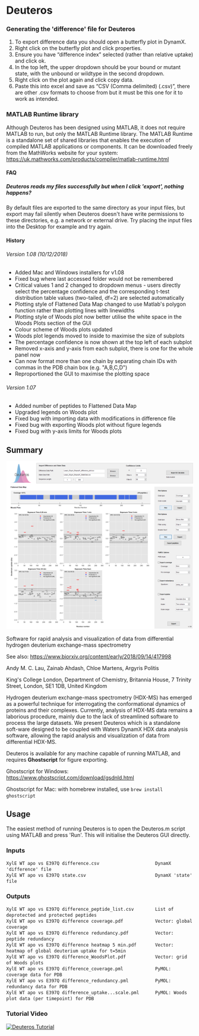 # Deuteros

### Generating the 'difference' file for Deuteros
1. To export difference data you should open a butterfly plot in DynamX.
2. Right click on the butterfly plot and click properties.
3. Ensure you have “difference index” selected (rather than relative uptake) and click ok.
4. In the top left, the upper dropdown should be your bound or mutant state, with the unbound or wildtype in the second dropdown.
5. Right click on the plot again and click copy data.
6. Paste this into excel and save as “CSV (Comma delimited) (.csv)”, there are other .csv formats to choose from but it must be this one for it to work as intended.

### MATLAB Runtime library

Although Deuteros has been designed using MATLAB, it does not require MATLAB to run, but only the MATLAB Runtime library. The MATLAB Runtime is a standalone set of shared libraries that enables the execution of compiled MATLAB applications or components. It can be downloaded freely from the MathWorks website for your system: https://uk.mathworks.com/products/compiler/matlab-runtime.html

#### FAQ

##### Deuteros reads my files successfully but when I click 'export', nothing happens? 

By default files are exported to the same directory as your input files, but export may fail silently when Deuteros doesn't have write permissions to these directories, e.g. a network or external drive. Try placing the input files into the Desktop for example and try again.  

#### History
###### Version 1.08 (10/12/2018)
- Added Mac and Windows installers for v1.08
- Fixed bug where last accessed folder would not be remembered
- Critical values 1 and 2 changed to dropdown menus - users directly select the percentage confidence and the corresponding t-test distribution table values (two-tailed, df=2) are selected automatically
- Plotting style of Flattened Data Map changed to use Matlab's polygon function rather than plotting lines with linewidths
- Plotting style of Woods plot now better utilise the white space in the Woods Plots section of the GUI
- Colour scheme of Woods plots updated
- Woods plot legends moved to inside to maximise the size of subplots
- The percentage confidence is now shown at the top left of each subplot
- Removed x-axis and y-axis from each subplot, there is one for the whole panel now
- Can now format more than one chain by separating chain IDs with commas in the PDB chain box (e.g. "A,B,C,D")
- Reproportioned the GUI to maximise the plotting space

###### Version 1.07
- Added number of peptides to Flattened Data Map
- Upgraded legends on Woods plot
- Fixed bug with importing data with modifications in difference file
- Fixed bug with exporting Woods plot without figure legends
- Fixed bug with y-axis limits for Woods plots

## Summary

![alt text](https://github.com/andymlau/Deuteros/blob/master/readme_imgs/GUI_screenshot.png)

Software for rapid analysis and visualization of data from differential hydrogen deuterium exchange-mass spectrometry

See also: https://www.biorxiv.org/content/early/2018/09/14/417998

Andy M. C. Lau, Zainab Ahdash, Chloe Martens, Argyris Politis

King's College London, Department of Chemistry, Britannia House, 7 Trinity Street, London, SE1 1DB, United Kingdom

Hydrogen deuterium exchange-mass spectrometry (HDX-MS) has emerged as a powerful technique for interrogating the conformational dynamics of proteins and their complexes. Currently, analysis of HDX-MS data remains a laborious procedure, mainly due to the lack of streamlined software to process the large datasets. We present Deuteros which is a standalone soft-ware designed to be coupled with Waters DynamX HDX data analysis software, allowing the rapid analysis and visualization of data from differential HDX-MS.

Deuteros is available for any machine capable of running MATLAB, and requires **Ghostscript** for figure exporting.

Ghostscript for Windows: https://www.ghostscript.com/download/gsdnld.html

Ghostscript for Mac: with homebrew installed, use `brew install ghostscript`

## Usage

The easiest method of running Deuteros is to open the Deuteros.m script using MATLAB and press 'Run'. This will initialise the Deuteros GUI directly. 

### Inputs
```
XylE WT apo vs E397Q difference.csv                     DynamX 'difference' file
XylE WT apo vs E397Q state.csv                          DynamX 'state' file
```

### Outputs
```
XylE WT apo vs E397Q difference_peptide_list.csv        List of deprotected and protected peptides  
XylE WT apo vs E397Q difference coverage.pdf            Vector: global coverage
XylE WT apo vs E397Q difference redundancy.pdf          Vector: peptide redundancy
XylE WT apo vs E397Q difference heatmap 5 min.pdf       Vector: heatmap of global deuterium uptake for t=5min
XylE WT apo vs E397Q difference_WoodsPlot.pdf           Vector: grid of Woods plots 
XylE WT apo vs E397Q difference_coverage.pml            PyMOL: coverage data for PDB
XylE WT apo vs E397Q difference_redundancy.pml          PyMOL: redundancy data for PDB 
XylE WT apo vs E397Q difference_uptake...scale.pml      PyMOL: Woods plot data (per timepoint) for PDB
```

### Tutorial Video

[![Deuteros Tutorial](http://img.youtube.com/vi/4DHuDrj2MPI/0.jpg)](http://www.youtube.com/watch?v=4DHuDrj2MPI "Deuteros Tutorial")
